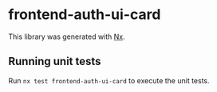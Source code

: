 # frontend-auth-ui-card

This library was generated with [Nx](https://nx.dev).

## Running unit tests

Run `nx test frontend-auth-ui-card` to execute the unit tests.
